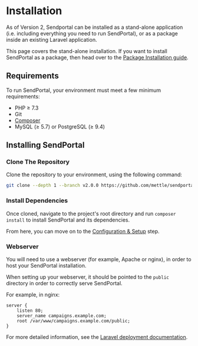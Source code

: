 # Installation

As of Version 2, Sendportal can be installed as a stand-alone application (i.e. including everything you need to run SendPortal), or as a package inside an existing Laravel application.

This page covers the stand-alone installation. If you want to install SendPortal as a package, then head over to the [Package Installation guide](/docs/v2/getting-started/package-installation).


## Requirements

To run SendPortal, your environment must meet a few minimum requirements:

- PHP ≥ 7.3
- Git
- [Composer](https://getcomposer.org/)
- MySQL (≥ 5.7) or PostgreSQL (≥ 9.4)

## Installing SendPortal

### Clone The Repository

Clone the repository to your environment, using the following command:

```bash
git clone --depth 1 --branch v2.0.0 https://github.com/mettle/sendportal.git
```

### Install Dependencies

Once cloned, navigate to the project's root directory and run `composer install` to install SendPortal and its dependencies.

From here, you can move on to the [Configuration & Setup](/docs/v2/getting-started/configuration-and-setup) step.

### Webserver

You will need to use a webserver (for example, Apache or nginx), in order to host your SendPortal installation.

When setting up your webserver, it should be pointed to the `public` directory in order to correctly serve SendPortal.

For example, in nginx:

```
server {
    listen 80;
    server_name campaigns.example.com;
    root /var/www/campaigns.example.com/public;
}
```

For more detailed information, see the [Laravel deployment documentation](https://laravel.com/docs/deployment).
